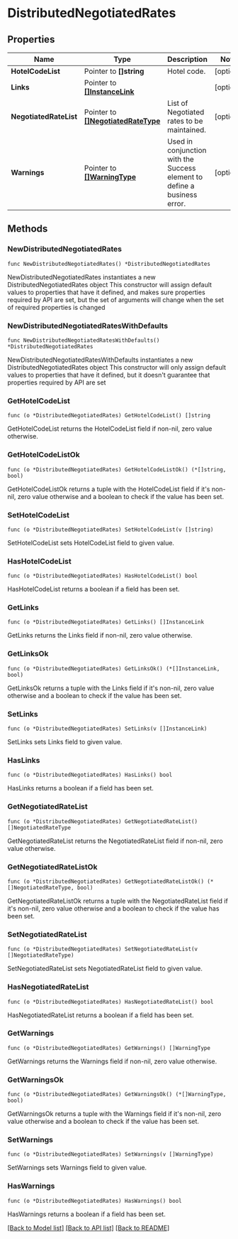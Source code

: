 # DistributedNegotiatedRates

## Properties

Name | Type | Description | Notes
------------ | ------------- | ------------- | -------------
**HotelCodeList** | Pointer to **[]string** | Hotel code. | [optional] 
**Links** | Pointer to [**[]InstanceLink**](InstanceLink.md) |  | [optional] 
**NegotiatedRateList** | Pointer to [**[]NegotiatedRateType**](NegotiatedRateType.md) | List of Negotiated rates to be maintained. | [optional] 
**Warnings** | Pointer to [**[]WarningType**](WarningType.md) | Used in conjunction with the Success element to define a business error. | [optional] 

## Methods

### NewDistributedNegotiatedRates

`func NewDistributedNegotiatedRates() *DistributedNegotiatedRates`

NewDistributedNegotiatedRates instantiates a new DistributedNegotiatedRates object
This constructor will assign default values to properties that have it defined,
and makes sure properties required by API are set, but the set of arguments
will change when the set of required properties is changed

### NewDistributedNegotiatedRatesWithDefaults

`func NewDistributedNegotiatedRatesWithDefaults() *DistributedNegotiatedRates`

NewDistributedNegotiatedRatesWithDefaults instantiates a new DistributedNegotiatedRates object
This constructor will only assign default values to properties that have it defined,
but it doesn't guarantee that properties required by API are set

### GetHotelCodeList

`func (o *DistributedNegotiatedRates) GetHotelCodeList() []string`

GetHotelCodeList returns the HotelCodeList field if non-nil, zero value otherwise.

### GetHotelCodeListOk

`func (o *DistributedNegotiatedRates) GetHotelCodeListOk() (*[]string, bool)`

GetHotelCodeListOk returns a tuple with the HotelCodeList field if it's non-nil, zero value otherwise
and a boolean to check if the value has been set.

### SetHotelCodeList

`func (o *DistributedNegotiatedRates) SetHotelCodeList(v []string)`

SetHotelCodeList sets HotelCodeList field to given value.

### HasHotelCodeList

`func (o *DistributedNegotiatedRates) HasHotelCodeList() bool`

HasHotelCodeList returns a boolean if a field has been set.

### GetLinks

`func (o *DistributedNegotiatedRates) GetLinks() []InstanceLink`

GetLinks returns the Links field if non-nil, zero value otherwise.

### GetLinksOk

`func (o *DistributedNegotiatedRates) GetLinksOk() (*[]InstanceLink, bool)`

GetLinksOk returns a tuple with the Links field if it's non-nil, zero value otherwise
and a boolean to check if the value has been set.

### SetLinks

`func (o *DistributedNegotiatedRates) SetLinks(v []InstanceLink)`

SetLinks sets Links field to given value.

### HasLinks

`func (o *DistributedNegotiatedRates) HasLinks() bool`

HasLinks returns a boolean if a field has been set.

### GetNegotiatedRateList

`func (o *DistributedNegotiatedRates) GetNegotiatedRateList() []NegotiatedRateType`

GetNegotiatedRateList returns the NegotiatedRateList field if non-nil, zero value otherwise.

### GetNegotiatedRateListOk

`func (o *DistributedNegotiatedRates) GetNegotiatedRateListOk() (*[]NegotiatedRateType, bool)`

GetNegotiatedRateListOk returns a tuple with the NegotiatedRateList field if it's non-nil, zero value otherwise
and a boolean to check if the value has been set.

### SetNegotiatedRateList

`func (o *DistributedNegotiatedRates) SetNegotiatedRateList(v []NegotiatedRateType)`

SetNegotiatedRateList sets NegotiatedRateList field to given value.

### HasNegotiatedRateList

`func (o *DistributedNegotiatedRates) HasNegotiatedRateList() bool`

HasNegotiatedRateList returns a boolean if a field has been set.

### GetWarnings

`func (o *DistributedNegotiatedRates) GetWarnings() []WarningType`

GetWarnings returns the Warnings field if non-nil, zero value otherwise.

### GetWarningsOk

`func (o *DistributedNegotiatedRates) GetWarningsOk() (*[]WarningType, bool)`

GetWarningsOk returns a tuple with the Warnings field if it's non-nil, zero value otherwise
and a boolean to check if the value has been set.

### SetWarnings

`func (o *DistributedNegotiatedRates) SetWarnings(v []WarningType)`

SetWarnings sets Warnings field to given value.

### HasWarnings

`func (o *DistributedNegotiatedRates) HasWarnings() bool`

HasWarnings returns a boolean if a field has been set.


[[Back to Model list]](../README.md#documentation-for-models) [[Back to API list]](../README.md#documentation-for-api-endpoints) [[Back to README]](../README.md)


